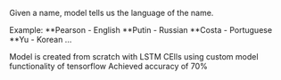 Given a name, model tells us the language of the name.

Example:
**Pearson - English
**Putin - Russian
**Costa - Portuguese
**Yu - Korean
...

Model is created from scratch with LSTM CElls using custom model functionality of tensorflow
Achieved accuracy of 70%

